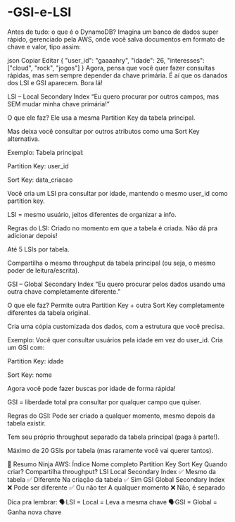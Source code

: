 # -GSI-e-LSI

 Antes de tudo: o que é o DynamoDB?
Imagina um banco de dados super rápido, gerenciado pela AWS, onde você salva documentos em formato de chave e valor, tipo assim:

json
Copiar
Editar
{
  "user_id": "gaaaahry",
  "idade": 26,
  "interesses": ["cloud", "rock", "jogos"]
}
Agora, pensa que você quer fazer consultas rápidas, mas sem sempre depender da chave primária. É aí que os danados dos LSI e GSI aparecem. Bora lá! 

LSI – Local Secondary Index
“Eu quero procurar por outros campos, mas SEM mudar minha chave primária!”

O que ele faz?
Ele usa a mesma Partition Key da tabela principal.

Mas deixa você consultar por outros atributos como uma Sort Key alternativa.

Exemplo:
Tabela principal:

Partition Key: user_id

Sort Key: data_criacao

Você cria um LSI pra consultar por idade, mantendo o mesmo user_id como partition key.

LSI = mesmo usuário, jeitos diferentes de organizar a info.

Regras do LSI:
Criado no momento em que a tabela é criada. Não dá pra adicionar depois!

Até 5 LSIs por tabela.

Compartilha o mesmo throughput da tabela principal (ou seja, o mesmo poder de leitura/escrita).

GSI – Global Secondary Index
“Eu quero procurar pelos dados usando uma outra chave completamente diferente.”

O que ele faz?
Permite outra Partition Key + outra Sort Key completamente diferentes da tabela original.

Cria uma cópia customizada dos dados, com a estrutura que você precisa.

Exemplo:
Você quer consultar usuários pela idade em vez do user_id. Cria um GSI com:

Partition Key: idade

Sort Key: nome

Agora você pode fazer buscas por idade de forma rápida!

GSI = liberdade total pra consultar por qualquer campo que quiser.

Regras do GSI:
Pode ser criado a qualquer momento, mesmo depois da tabela existir.

Tem seu próprio throughput separado da tabela principal (paga à parte!).

Máximo de 20 GSIs por tabela (mas raramente você vai querer tantos).

🥷 Resumo Ninja AWS:
Índice	Nome completo	Partition Key	Sort Key	Quando criar?	Compartilha throughput?
LSI	Local Secondary Index	✅ Mesmo da tabela	✅ Diferente	Na criação da tabela	✅ Sim
GSI	Global Secondary Index	❌ Pode ser diferente	✅ Ou não ter	A qualquer momento	❌ Não, é separado

Dica pra lembrar:
🗣LSI = Local = Leva a mesma chave
🗣GSI = Global = Ganha nova chave

